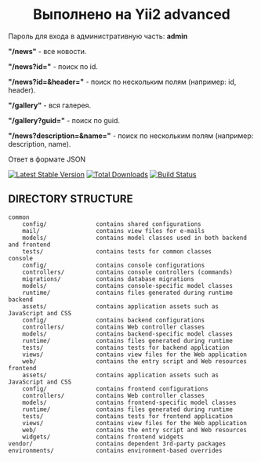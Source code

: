 <p align="center"> 
    <h1 align="center">Выполнено на Yii2 advanced</h1>
</p>
<p>Пароль для входа в административную часть: <b>admin</b></p>
<p>
<b>"/news"</b> - все новости.  
</p>

<p>
<b>"/news?id="</b>  - поиск по id.  
</p>

<p>
<b>"/news?id=&header="</b>  - поиск по нескольким полям (например: id, header).  
</p>

<p>
<b>"/gallery"</b>  - вся галерея.  
</p>

<p>
<b>"/gallery?guid="</b>  - поиск по guid.  
</p>

<p>
<b>"/news?description=&name="</b>  - поиск по нескольким полям (например: description, name).  
</p>

<p>Ответ в формате JSON</p>



[![Latest Stable Version](https://img.shields.io/packagist/v/yiisoft/yii2-app-advanced.svg)](https://packagist.org/packages/yiisoft/yii2-app-advanced)
[![Total Downloads](https://img.shields.io/packagist/dt/yiisoft/yii2-app-advanced.svg)](https://packagist.org/packages/yiisoft/yii2-app-advanced)
[![Build Status](https://travis-ci.org/yiisoft/yii2-app-advanced.svg?branch=master)](https://travis-ci.org/yiisoft/yii2-app-advanced)

DIRECTORY STRUCTURE
-------------------

```
common
    config/              contains shared configurations
    mail/                contains view files for e-mails
    models/              contains model classes used in both backend and frontend
    tests/               contains tests for common classes    
console
    config/              contains console configurations
    controllers/         contains console controllers (commands)
    migrations/          contains database migrations
    models/              contains console-specific model classes
    runtime/             contains files generated during runtime
backend
    assets/              contains application assets such as JavaScript and CSS
    config/              contains backend configurations
    controllers/         contains Web controller classes
    models/              contains backend-specific model classes
    runtime/             contains files generated during runtime
    tests/               contains tests for backend application    
    views/               contains view files for the Web application
    web/                 contains the entry script and Web resources
frontend
    assets/              contains application assets such as JavaScript and CSS
    config/              contains frontend configurations
    controllers/         contains Web controller classes
    models/              contains frontend-specific model classes
    runtime/             contains files generated during runtime
    tests/               contains tests for frontend application
    views/               contains view files for the Web application
    web/                 contains the entry script and Web resources
    widgets/             contains frontend widgets
vendor/                  contains dependent 3rd-party packages
environments/            contains environment-based overrides
```
